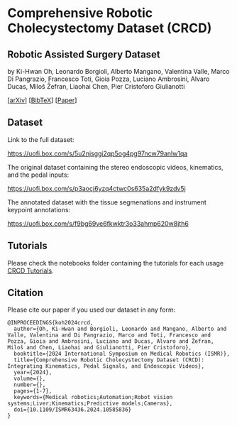 # Comprehensive Robotic Cholecystectomy Dataset (CRCD)
## Robotic Assisted Surgery Dataset  
by Ki-Hwan Oh, Leonardo Borgioli, Alberto Mangano, Valentina Valle, Marco Di Pangrazio, Francesco Toti, Gioia Pozza, Luciano Ambrosini, Alvaro Ducas, Miloš Žefran, Liaohai Chen, Pier Cristoforo Giulianotti

[[arXiv](https://arxiv.org/abs/2312.01183)] [[BibTeX](https://uofi.box.com/s/0cxpk70we719hxcqsdn3bx05lw9yfsth)] [[Paper](https://ieeexplore.ieee.org/abstract/document/10585836)]

## Dataset

Link to the full dataset:

https://uofi.box.com/s/5u2njsggi2qp5og4pg97ncw79anlw1qa

The original dataset containing the stereo endoscopic videos, kinematics, and the pedal inputs:

https://uofi.box.com/s/p3aocj6yzq4ctwc0s635a2dfyk9zdv5j

The annotated dataset with the tissue segmenations and instrument keypoint annotations:

https://uofi.box.com/s/f9bg69ve6fkwktr3o33ahmp620w8jth6

## Tutorials

Please check the notebooks folder containing the tutorials for each usage [CRCD Tutorials](notebooks/).

## Citation

Please cite our paper if you used our dataset in any form: 
```
@INPROCEEDINGS{koh2024crcd,
  author={Oh, Ki-Hwan and Borgioli, Leonardo and Mangano, Alberto and Valle, Valentina and Di Pangrazio, Marco and Toti, Francesco and Pozza, Gioia and Ambrosini, Luciano and Ducas, Alvaro and Žefran, Miloš and Chen, Liaohai and Giulianotti, Pier Cristoforo},
  booktitle={2024 International Symposium on Medical Robotics (ISMR)}, 
  title={Comprehensive Robotic Cholecystectomy Dataset (CRCD): Integrating Kinematics, Pedal Signals, and Endoscopic Videos}, 
  year={2024},
  volume={},
  number={},
  pages={1-7},
  keywords={Medical robotics;Automation;Robot vision systems;Liver;Kinematics;Predictive models;Cameras},
  doi={10.1109/ISMR63436.2024.10585836}
}
```
